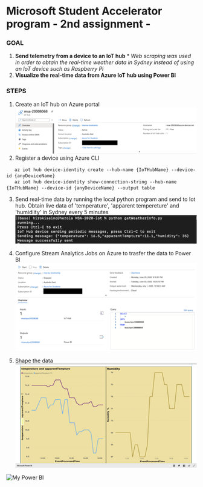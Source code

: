 # Microsoft Student Accelerator program - 2nd assignment -


### GOAL ###

1. **Send telemetry from a device to an IoT hub**  * *Web scraping was used in order to obtain the real-time weather data in Sydney instead of using an IoT device such as Raspberry Pi*
2. **Visualize the real-time data from Azure IoT hub using Power BI**


### STEPS ###
1. Create an IoT hub on Azure portal
![createHub](https://github.com/hiroki0116/MSA-iot-2020/blob/image/iotHub.png)
2. Register a device using Azure CLI
```
   az iot hub device-identity create --hub-name {IoTHubName} --device-id {anyDeviceName}
   az iot hub device-identity show-connection-string --hub-name {IoTHubName} --device-id {anyDeviceName} --output table
```
3. Send real-time data by running the local python program and send to Iot hub. Obtain live data of 'temperature', 'apparent tempereture' and 'humidiity' in Sydney every 5 minutes
![createHub](https://github.com/hiroki0116/MSA-iot-2020/blob/image/createHub.png)

4. Configure Stream Analytics Jobs on Azure to trasfer the data to Power BI
![createHub](https://github.com/hiroki0116/MSA-iot-2020/blob/image/streamAnalyticsJob.png)
5. Shape the data
![createHub](https://github.com/hiroki0116/MSA-iot-2020/blob/image/powerBI.png)


![My Power BI](https://app.powerbi.com/view?r=eyJrIjoiZjBhN2Q3M2YtNzUzNy00NjU1LWE3OTAtNWM0MGU0YjkwNGEyIiwidCI6ImM5MTI3YzM5LTVkZDgtNDNiOC1iODRiLTNlYTI4MjViMDZjNyJ9)
